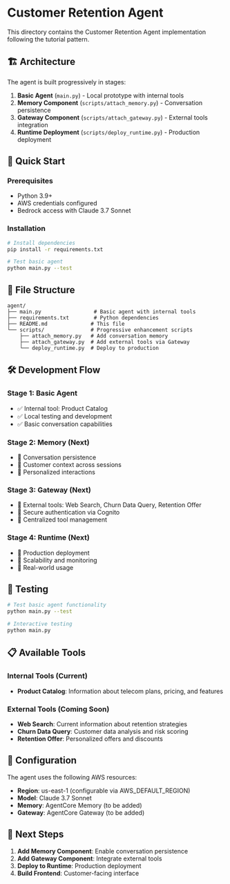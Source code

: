 # Customer Retention Agent

This directory contains the Customer Retention Agent implementation following the tutorial pattern.

## 🏗️ Architecture

The agent is built progressively in stages:

1. **Basic Agent** (`main.py`) - Local prototype with internal tools
2. **Memory Component** (`scripts/attach_memory.py`) - Conversation persistence
3. **Gateway Component** (`scripts/attach_gateway.py`) - External tools integration
4. **Runtime Deployment** (`scripts/deploy_runtime.py`) - Production deployment

## 🚀 Quick Start

### Prerequisites

- Python 3.9+
- AWS credentials configured
- Bedrock access with Claude 3.7 Sonnet

### Installation

```bash
# Install dependencies
pip install -r requirements.txt

# Test basic agent
python main.py --test
```

## 📁 File Structure

```
agent/
├── main.py                 # Basic agent with internal tools
├── requirements.txt        # Python dependencies
├── README.md              # This file
└── scripts/               # Progressive enhancement scripts
    ├── attach_memory.py   # Add conversation memory
    ├── attach_gateway.py  # Add external tools via Gateway
    └── deploy_runtime.py  # Deploy to production
```

## 🛠️ Development Flow

### Stage 1: Basic Agent
- ✅ Internal tool: Product Catalog
- ✅ Local testing and development
- ✅ Basic conversation capabilities

### Stage 2: Memory (Next)
- 🔄 Conversation persistence
- 🔄 Customer context across sessions
- 🔄 Personalized interactions

### Stage 3: Gateway (Next)
- 🔄 External tools: Web Search, Churn Data Query, Retention Offer
- 🔄 Secure authentication via Cognito
- 🔄 Centralized tool management

### Stage 4: Runtime (Next)
- 🔄 Production deployment
- 🔄 Scalability and monitoring
- 🔄 Real-world usage

## 🧪 Testing

```bash
# Test basic agent functionality
python main.py --test

# Interactive testing
python main.py
```

## 📋 Available Tools

### Internal Tools (Current)
- **Product Catalog**: Information about telecom plans, pricing, and features

### External Tools (Coming Soon)
- **Web Search**: Current information about retention strategies
- **Churn Data Query**: Customer data analysis and risk scoring
- **Retention Offer**: Personalized offers and discounts

## 🔧 Configuration

The agent uses the following AWS resources:
- **Region**: us-east-1 (configurable via AWS_DEFAULT_REGION)
- **Model**: Claude 3.7 Sonnet
- **Memory**: AgentCore Memory (to be added)
- **Gateway**: AgentCore Gateway (to be added)

## 📝 Next Steps

1. **Add Memory Component**: Enable conversation persistence
2. **Add Gateway Component**: Integrate external tools
3. **Deploy to Runtime**: Production deployment
4. **Build Frontend**: Customer-facing interface
